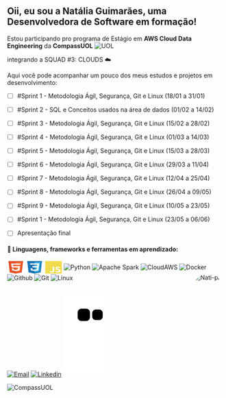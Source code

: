 ## Oii, eu sou a Natália Guimarães, uma Desenvolvedora de Software em formação!
Estou participando pro programa de Estágio em **AWS Cloud Data Engineering** da **CompassUOL** <img alt="UOL" height="20" width="20" src="https://user-images.githubusercontent.com/104440384/214565132-2536f181-2aca-437a-a624-5310cd924c0a.png">

integrando a SQUAD #3: CLOUDS :cloud:

Aqui você pode acompanhar um pouco dos meus estudos e projetos em desenvolvimento:

- [ ] #Sprint 1 - Metodologia Ágil, Segurança, Git e Linux (18/01 a 31/01)
- [ ] #Sprint 2 - SQL e Conceitos usados na área de dados (01/02 a 14/02)
- [ ] #Sprint 3 - Metodologia Ágil, Segurança, Git e Linux (15/02 a 28/02)
- [ ] #Sprint 4 - Metodologia Ágil, Segurança, Git e Linux (01/03 a 14/03)
- [ ] #Sprint 5 - Metodologia Ágil, Segurança, Git e Linux (15/03 a 28/03)
- [ ] #Sprint 6 - Metodologia Ágil, Segurança, Git e Linux (29/03 a 11/04)
- [ ] #Sprint 7 - Metodologia Ágil, Segurança, Git e Linux (12/04 a 25/04)
- [ ] #Sprint 8 - Metodologia Ágil, Segurança, Git e Linux (26/04 a 09/05)
- [ ] #Sprint 9 - Metodologia Ágil, Segurança, Git e Linux (10/05 a 23/05)
- [ ] #Sprint 1 - Metodologia Ágil, Segurança, Git e Linux (23/05 a 06/06)
- [ ] Apresentação final


#### :rocket: Linguagens, frameworks e ferramentas em aprendizado:
<div>
  <img align="center" alt="Nati-HTML" height="30" width="40" src="https://raw.githubusercontent.com/devicons/devicon/master/icons/html5/html5-original.svg">
  <img align="center" alt="Nati-CSS" height="30" width="40" src="https://raw.githubusercontent.com/devicons/devicon/master/icons/css3/css3-original.svg">
  <img align="center" alt="Nati-Js" height="30" width="40" src="https://raw.githubusercontent.com/devicons/devicon/master/icons/javascript/javascript-plain.svg">
  <img align="center" alt="Python" height="30" width="30" src="https://user-images.githubusercontent.com/104440384/214360489-b5abd1ed-3612-448f-86d0-d934dff813ab.png">
  <img align="center" alt="Apache Spark" height="30" width="30" src="https://user-images.githubusercontent.com/104440384/214563175-9ff73d42-976f-4573-8df8-29112d5876c5.png">
  <img align="center" alt="CloudAWS" height="25" width="30" src="https://user-images.githubusercontent.com/104440384/214564965-7f15743f-147a-428a-b84e-068578c5752c.png">
  <img align="center" alt="Docker" height="30" width="30" src="https://user-images.githubusercontent.com/104440384/214564664-41efe864-e283-4698-ad1f-e71a0f84b611.png">
  <img align="center" alt="Github" height="30" width="30" src="https://user-images.githubusercontent.com/104440384/214358491-7894c9da-d142-46eb-b97c-ed4508d81792.png">
  <img align="center" alt="Git" height="30" width="30" src="https://user-images.githubusercontent.com/104440384/214358921-384e6d46-022f-4ae8-aa4b-a8a5f9098711.png">
  <img align="center" alt="Linux" height="30" width="30" src="https://user-images.githubusercontent.com/104440384/214563385-50b145a9-7f8f-4dc5-85a9-2c4c98991f19.png">
  <img align="right" alt="Nati-pic" height="150" style="border-radius:50px;" src="https://i.imgur.com/5VxQrdb.png">
 </div>
 
  ##
 
[![Email](https://img.shields.io/badge/-Gmail-%23333?style=for-the-badge&logo=gmail&logoColor=white)](mailto:guimaraessnatalia@gmail.com)
[![Linkedin](https://img.shields.io/badge/-LinkedIn-%230077B5?style=for-the-badge&logo=linkedin&logoColor=white)](https://www.linkedin.com/in/natalia-guimar%C3%A3es-6a357721b)
 ![Snake animation](https://github.com/nataliasguimaraes/nataliasguimaraes/blob/output/github-contribution-grid-snake.svg)
 
 ![CompassUOL](https://user-images.githubusercontent.com/104440384/214566504-19d1489c-8641-499b-a626-dbe23945474d.jpg)


